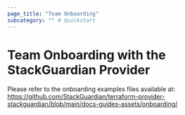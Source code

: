 ```yaml
---
page_title: "Team Onboarding"
subcategory: "" # Quickstart
---
```



# Team Onboarding with the StackGuardian Provider

Please refer to the onboarding examples files available at: https://github.com/StackGuardian/terraform-provider-stackguardian/blob/main/docs-guides-assets/onboarding/
